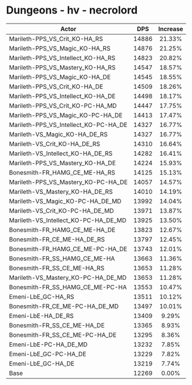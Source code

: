 # Dungeons - hv - necrolord
| Actor | DPS | Increase |
|---|:---:|:---:|
|Marileth-PPS_VS_Crit_KO-HA_RS|14886|21.33%|
|Marileth-PPS_VS_Magic_KO-HA_RS|14876|21.25%|
|Marileth-PPS_VS_Intellect_KO-HA_RS|14823|20.82%|
|Marileth-PPS_VS_Mastery_KO-HA_RS|14547|18.57%|
|Marileth-PPS_VS_Magic_KO-HA_DE|14545|18.55%|
|Marileth-PPS_VS_Crit_KO-HA_DE|14509|18.26%|
|Marileth-PPS_VS_Intellect_KO-HA_DE|14498|18.17%|
|Marileth-PPS_VS_Crit_KO-PC-HA_MD|14447|17.75%|
|Marileth-PPS_VS_Magic_KO-PC-HA_DE|14413|17.47%|
|Marileth-PPS_VS_Intellect_KO-PC-HA_DE|14327|16.77%|
|Marileth-VS_Magic_KO-HA_DE_RS|14327|16.77%|
|Marileth-VS_Crit_KO-HA_DE_RS|14310|16.64%|
|Marileth-VS_Intellect_KO-HA_DE_RS|14282|16.41%|
|Marileth-PPS_VS_Mastery_KO-HA_DE|14224|15.93%|
|Bonesmith-FR_HAMG_CE_ME-HA_RS|14125|15.13%|
|Marileth-PPS_VS_Mastery_KO-PC-HA_DE|14057|14.57%|
|Marileth-VS_Mastery_KO-HA_DE_RS|14010|14.19%|
|Marileth-VS_Magic_KO-PC-HA_DE_MD|13992|14.04%|
|Marileth-VS_Crit_KO-PC-HA_DE_MD|13971|13.87%|
|Marileth-VS_Intellect_KO-PC-HA_DE_MD|13925|13.50%|
|Bonesmith-FR_HAMG_CE_ME-HA_DE|13823|12.67%|
|Bonesmith-FR_CE_ME-HA_DE_RS|13797|12.45%|
|Bonesmith-FR_HAMG_CE_ME-PC-HA_DE|13743|12.01%|
|Bonesmith-FR_SS_HAMG_CE_ME-HA|13663|11.36%|
|Bonesmith-FR_SS_CE_ME-HA_RS|13653|11.28%|
|Marileth-VS_Mastery_KO-PC-HA_DE_MD|13653|11.28%|
|Bonesmith-FR_SS_HAMG_CE_ME-PC-HA|13553|10.47%|
|Emeni-LbE_GC-HA_RS|13511|10.12%|
|Bonesmith-FR_CE_ME-PC-HA_DE_MD|13497|10.01%|
|Emeni-LbE-HA_DE_RS|13409|9.29%|
|Bonesmith-FR_SS_CE_ME-HA_DE|13365|8.93%|
|Bonesmith-FR_SS_CE_ME-PC-HA_DE|13295|8.36%|
|Emeni-LbE-PC-HA_DE_MD|13232|7.85%|
|Emeni-LbE_GC-PC-HA_DE|13229|7.82%|
|Emeni-LbE_GC-HA_DE|13219|7.74%|
|Base|12269|0.00%|
